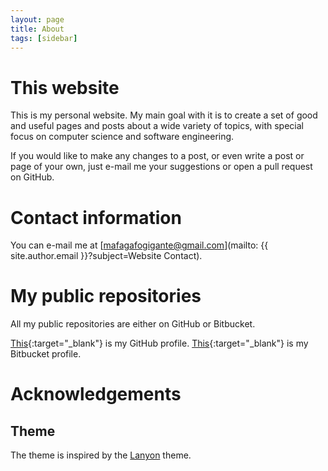 ```yaml
---
layout: page
title: About
tags: [sidebar]
---
```


# This website

This is my personal website. My main goal with it is to create a set of good
and useful pages and posts about a wide variety of topics, with special focus
on computer science and software engineering.

If you would like to make any changes to a post, or even write a post or page
of your own, just e-mail me your suggestions or open a pull request on GitHub.

# Contact information

You can e-mail me at [mafagafogigante@gmail.com](mailto:
{{ site.author.email }}?subject=Website Contact).

# My public repositories

All my public repositories are either on GitHub or Bitbucket.

[This](https://github.com/mafagafogigante){:target="_blank"} is my GitHub
profile. [This](https://bitbucket.org/mafagafogigante){:target="_blank"} is my
Bitbucket profile.

# Acknowledgements

## Theme

The theme is inspired by the [Lanyon](https://github.com/poole/lanyon) theme.
